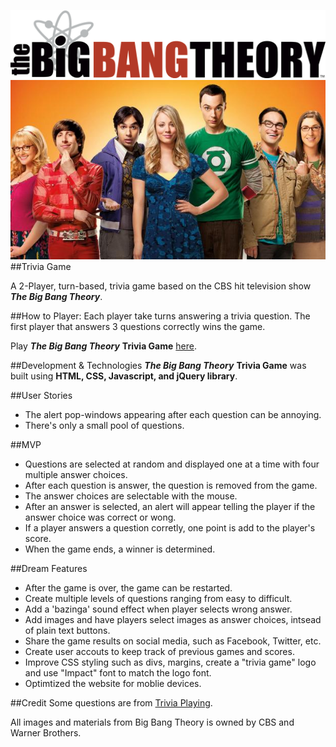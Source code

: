 ![Big Bang Logo](img/bigbanglogo.png)
![Cast Photo](img/Big-Bang.jpg)
##Trivia Game 

A 2-Player, turn-based, trivia game based on the CBS hit television show ***The Big Bang Theory***.

##How to Player:
Each player take turns answering a trivia question. The first player that answers 3 questions correctly wins the game.

Play ***The Big Bang Theory*** **Trivia Game** [here](index.html).

##Development & Technologies
***The Big Bang Theory*** **Trivia Game** was built using **HTML, CSS, Javascript, and jQuery library**.

##User Stories
* The alert pop-windows appearing after each question can be annoying.
* There's only a small pool of questions. 


##MVP
* Questions are selected at random and displayed one at a time with four multiple answer choices.
* After each question is answer, the question is removed from the game. 
* The answer choices are selectable with the mouse.
* After an answer is selected, an alert will appear telling the player if the answer choice was correct or wong.
* If a player answers a question corretly, one point is add to the player's score.
* When the game ends, a winner is determined.  

##Dream Features
* After the game is over, the game can be restarted. 
* Create multiple levels of questions ranging from easy to difficult.
* Add a 'bazinga' sound effect when player selects wrong answer.
* Add images and have players select images as answer choices, intsead of plain text buttons.
* Share the game results on social media, such as Facebook, Twitter, etc.
* Create user accouts to keep track of previous games and scores.
* Improve CSS styling such as divs, margins, create a "trivia game" logo and use "Impact" font to match the logo font.
* Optimtized the website for moblie devices.

##Credit
Some questions are from [Trivia Playing](http://www.triviaplaying.com/573-big-bang-theory.htm).

All images and materials from Big Bang Theory is owned by CBS and Warner Brothers.
